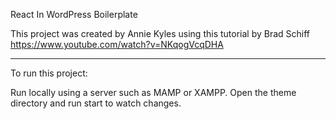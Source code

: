 React In WordPress Boilerplate

This project was created by Annie Kyles using this tutorial by Brad Schiff https://www.youtube.com/watch?v=NKqogVcqDHA

---------------------------------------------------------

To run this project:

Run locally using a server such as MAMP or XAMPP.
Open the theme directory and run start to watch changes.
